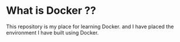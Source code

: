 # What is Docker ??
This repository is my place for learning Docker.
and I have placed the environment I have built using Docker.
